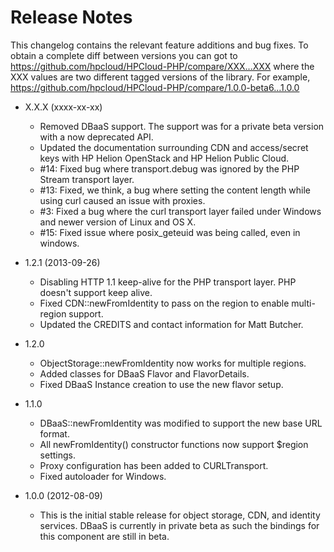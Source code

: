 # Release Notes

This changelog contains the relevant feature additions and bug fixes. To obtain a complete diff between versions you can got to https://github.com/hpcloud/HPCloud-PHP/compare/XXX...XXX where the XXX values are two different tagged versions of the library. For example, https://github.com/hpcloud/HPCloud-PHP/compare/1.0.0-beta6...1.0.0

* X.X.X (xxxx-xx-xx)

  * Removed DBaaS support. The support was for a private beta version with a now deprecated API.
  * Updated the documentation surrounding CDN and access/secret keys with HP Helion OpenStack and HP Helion Public Cloud.
  * #14: Fixed bug where transport.debug was ignored by the PHP Stream transport layer.
  * #13: Fixed, we think, a bug where setting the content length while using curl caused an issue with proxies.
  * #3: Fixed a bug where the curl transport layer failed under Windows and newer version of Linux and OS X.
  * #15: Fixed issue where posix_geteuid was being called, even in windows.

* 1.2.1 (2013-09-26)

  * Disabling HTTP 1.1 keep-alive for the PHP transport layer. PHP doesn't support keep alive.
  * Fixed CDN::newFromIdentity to pass on the region to enable multi-region support.
  * Updated the CREDITS and contact information for Matt Butcher.

* 1.2.0

  * ObjectStorage::newFromIdentity now works for multiple regions.
  * Added classes for DBaaS Flavor and FlavorDetails.
  * Fixed DBaaS Instance creation to use the new flavor setup.

* 1.1.0

  * DBaaS::newFromIdentity was modified to support the new base URL
    format.
  * All newFromIdentity() constructor functions now support $region
    settings.
  * Proxy configuration has been added to CURLTransport.
  * Fixed autoloader for Windows.

* 1.0.0 (2012-08-09)

  * This is the initial stable release for object storage, CDN, and identity services. DBaaS is currently in private beta as such the bindings for this component are still in beta.
